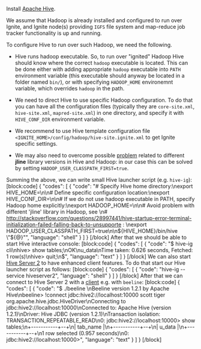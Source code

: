 Install [Apache Hive](http://hive.apache.org/).

We assume that Hadoop is already installed and configured to run over Ignite, and Ignite node(s) providing `IGFS` file system and map-reduce job tracker functionality is up and running.

To configure Hive to run over such Hadoop, we need the following.
- Hive runs hadoop executable. So, to run over "ignited" Hadoop Hive should know where the correct `hadoop` executable is located. This can be done either with adding appropriate `hadoop` executable into `PATH` environment variable (this executable should anyway be located in a folder named `bin/`), or with specifying `HADOOP_HOME` environemnt variable, which overrides `hadoop` in the path.
 
- We need to direct Hive to use specific Hadoop configuration. To do that you can have all the configuration files (typically they are `core-site.xml`, `hive-site.xml`, `mapred-site.xml`) in one directory, and specify it with `HIVE_CONF_DIR` environment variable. 

- We recommend to use Hive template configuration file `<IGNITE_HOME>/config/hadoop/hive-site.ignite.xml` to get Ignite specific settings. 
 
- We may also need to overcome possible [problem](http://stackoverflow.com/questions/28997441/hive-startup-error-terminal-initialization-failed-falling-back-to-unsupporte) related to different **jline** library versions in Hive and Hadoop: in our case this can be solved by setting `HADOOP_USER_CLASSPATH_FIRST=true`.

Summing the above, we can write small Hive launcher script (e.g. `hive-ig`):
[block:code]
{
  "codes": [
    {
      "code": "# Specify Hive home directory:\nexport HIVE_HOME=<Hive installation directory>\n\n# Define specific configuration location:\nexport HIVE_CONF_DIR=<Path to our configuration folder>\n\n# If we do not use hadoop executable in PATH, specify Hadoop home explicitly:\nexport HADOOP_HOME=<Hadoop installation folder>\n\n# Avoid problem with different 'jline' library in Hadoop, see \n# http://stackoverflow.com/questions/28997441/hive-startup-error-terminal-initialization-failed-falling-back-to-unsupporte : \nexport HADOOP_USER_CLASSPATH_FIRST=true\n\n${HIVE_HOME}/bin/hive \"${@}\"",
      "language": "shell"
    }
  ]
}
[/block]
After that we should be able to start Hive interactive console:
[block:code]
{
  "codes": [
    {
      "code": "$ hive-ig cli\nhive> show tables;\nOK\nu_data\nTime taken: 0.626 seconds, Fetched: 1 row(s)\nhive> quit;\n$",
      "language": "text"
    }
  ]
}
[/block]
 We can also start [Hive Server 2](https://cwiki.apache.org/confluence/display/Hive/Setting+Up+HiveServer2) to have enhanced client features. To do that start our Hive launcher script as follows:
[block:code]
{
  "codes": [
    {
      "code": "hive-ig --service hiveserver2",
      "language": "shell"
    }
  ]
}
[/block]
After that we can connect to Hive Server 2 with a [client](https://cwiki.apache.org/confluence/display/Hive/HiveServer2+Clients) e.g. with `beeline`:
[block:code]
{
  "codes": [
    {
      "code": "$ ./beeline \nBeeline version 1.2.1 by Apache Hive\nbeeline> !connect jdbc:hive2://localhost:10000 scott tiger org.apache.hive.jdbc.HiveDriver\nConnecting to jdbc:hive2://localhost:10000\nConnected to: Apache Hive (version 1.2.1)\nDriver: Hive JDBC (version 1.2.1)\nTransaction isolation: TRANSACTION_REPEATABLE_READ\n0: jdbc:hive2://localhost:10000> show tables;\n+-----------+--+\n| tab_name  |\n+-----------+--+\n| u_data    |\n+-----------+--+\n1 row selected (0.957 seconds)\n0: jdbc:hive2://localhost:10000>",
      "language": "text"
    }
  ]
}
[/block]